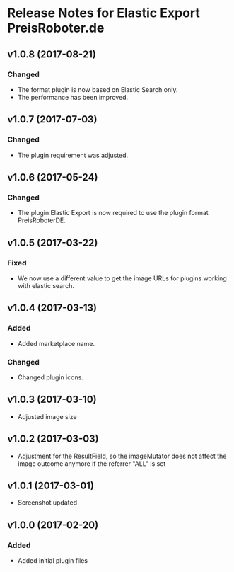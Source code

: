 # Release Notes for Elastic Export PreisRoboter.de

## v1.0.8 (2017-08-21)

### Changed
- The format plugin is now based on Elastic Search only.
- The performance has been improved.

## v1.0.7 (2017-07-03)

### Changed
- The plugin requirement was adjusted.

## v1.0.6 (2017-05-24)

### Changed
- The plugin Elastic Export is now required to use the plugin format PreisRoboterDE.

## v1.0.5 (2017-03-22)

### Fixed
- We now use a different value to get the image URLs for plugins working with elastic search.

## v1.0.4 (2017-03-13)

### Added
- Added marketplace name.

### Changed
- Changed plugin icons.

## v1.0.3 (2017-03-10)
- Adjusted image size

## v1.0.2 (2017-03-03)
- Adjustment for the ResultField, so the imageMutator does not affect the image outcome anymore if the referrer "ALL" is set

## v1.0.1 (2017-03-01)
- Screenshot updated

## v1.0.0 (2017-02-20)
 
### Added
- Added initial plugin files